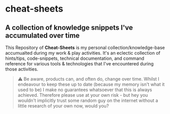 # cheat-sheets

## A collection of knowledge snippets I've accumulated over time

This Repository of **Cheat-Sheets** is my personal collection/knowledge-base accumualted during my work & play activities. It's an eclectic collection of hints/tips, code-snippets, technical documentation, and command reference for various tools & technologies that I've encountered during those activities.

> :warning: Be aware, products can, and often do, change over time. Whilst I endeavour to keep these up to date (because my memory isn't what it used to be) I make no guarantees whatsoever that this is always achieved.  Therefore please use at your own risk - but hey you wouldn't implicitly trust some random guy on the internet without a little research of your own now, would you? 
